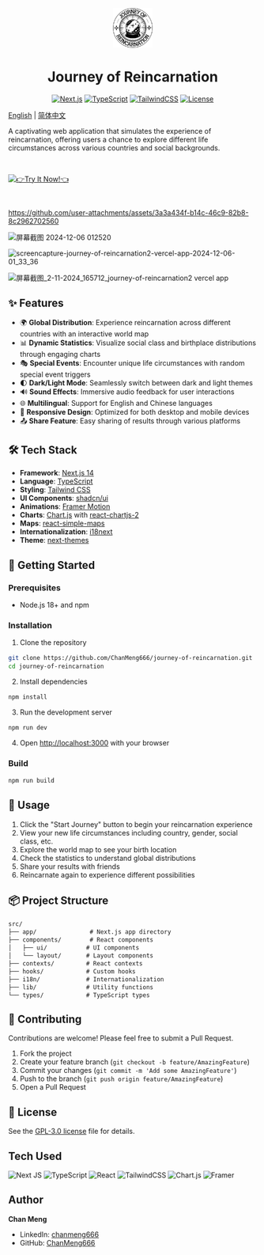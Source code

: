 <div align="center">
  <img src="public/images/JourneyofReincarnation_black.svg" width="80px" alt="Journey of Reincarnation Logo">
  <h1>Journey of Reincarnation</h1>

 [![Next.js](https://img.shields.io/badge/next.js-14.2.10-black)](https://nextjs.org/)
 [![TypeScript](https://img.shields.io/badge/typescript-5.x-blue)](https://www.typescriptlang.org/)
 [![TailwindCSS](https://img.shields.io/badge/tailwindcss-3.x-38B2AC)](https://tailwindcss.com/)
 [![License](https://img.shields.io/badge/license-MIT-green)](LICENSE)
</div>

[English](README.md) | [简体中文](README.zh-CN.md)

A captivating web application that simulates the experience of reincarnation, offering users a chance to explore different life circumstances across various countries and social backgrounds.

<br/>

[![👉Try It Now!👈](https://gradient-svg-generator.vercel.app/api/svg?text=%F0%9F%91%89Try%20It%20Now!%F0%9F%91%88&color=000000&height=60&gradientType=radial&duration=6s&color0=ffffff&template=pride-rainbow)](https://journey-of-reincarnation.vercel.app/)

<br/>

https://github.com/user-attachments/assets/3a3a434f-b14c-46c9-82b8-8c2962702560


![屏幕截图 2024-12-06 012520](https://github.com/user-attachments/assets/d6032568-be00-491d-b1c8-df0afdcaa48f)

![screencapture-journey-of-reincarnation2-vercel-app-2024-12-06-01_33_36](https://github.com/user-attachments/assets/a6595c93-fb6d-47cd-9930-81f1048581e2)

![屏幕截图_2-11-2024_165712_journey-of-reincarnation2 vercel app](https://github.com/user-attachments/assets/7868f63b-2298-4832-9375-30ddad17b866)


## ✨ Features

- 🌍 **Global Distribution**: Experience reincarnation across different countries with an interactive world map
- 📊 **Dynamic Statistics**: Visualize social class and birthplace distributions through engaging charts
- 🎭 **Special Events**: Encounter unique life circumstances with random special event triggers
- 🌓 **Dark/Light Mode**: Seamlessly switch between dark and light themes
- 🔊 **Sound Effects**: Immersive audio feedback for user interactions
- 🌐 **Multilingual**: Support for English and Chinese languages
- 📱 **Responsive Design**: Optimized for both desktop and mobile devices
- 📤 **Share Feature**: Easy sharing of results through various platforms

## 🛠️ Tech Stack

- **Framework**: [Next.js 14](https://nextjs.org/)
- **Language**: [TypeScript](https://www.typescriptlang.org/)
- **Styling**: [Tailwind CSS](https://tailwindcss.com/)
- **UI Components**: [shadcn/ui](https://ui.shadcn.com/)
- **Animations**: [Framer Motion](https://www.framer.com/motion/)
- **Charts**: [Chart.js](https://www.chartjs.org/) with [react-chartjs-2](https://react-chartjs-2.js.org/)
- **Maps**: [react-simple-maps](https://www.react-simple-maps.io/)
- **Internationalization**: [i18next](https://www.i18next.com/)
- **Theme**: [next-themes](https://github.com/pacocoursey/next-themes)

## 🚀 Getting Started

### Prerequisites

- Node.js 18+ and npm

### Installation

1. Clone the repository
```bash
git clone https://github.com/ChanMeng666/journey-of-reincarnation.git
cd journey-of-reincarnation
```

2. Install dependencies
```bash
npm install
```

3. Run the development server
```bash
npm run dev
```

4. Open [http://localhost:3000](http://localhost:3000) with your browser

### Build

```bash
npm run build
```

## 🌟 Usage

1. Click the "Start Journey" button to begin your reincarnation experience
2. View your new life circumstances including country, gender, social class, etc.
3. Explore the world map to see your birth location
4. Check the statistics to understand global distributions
5. Share your results with friends
6. Reincarnate again to experience different possibilities

## 📦 Project Structure

```
src/
├── app/               # Next.js app directory
├── components/        # React components
│   ├── ui/           # UI components
│   └── layout/       # Layout components
├── contexts/         # React contexts
├── hooks/            # Custom hooks
├── i18n/             # Internationalization
├── lib/              # Utility functions
└── types/            # TypeScript types
```

## 🤝 Contributing

Contributions are welcome! Please feel free to submit a Pull Request.

1. Fork the project
2. Create your feature branch (`git checkout -b feature/AmazingFeature`)
3. Commit your changes (`git commit -m 'Add some AmazingFeature'`)
4. Push to the branch (`git push origin feature/AmazingFeature`)
5. Open a Pull Request

## 📄 License

See the [GPL-3.0 license](LICENSE) file for details.

## Tech Used
![Next JS](https://img.shields.io/badge/Next-black?style=for-the-badge&logo=next.js&logoColor=white)
![TypeScript](https://img.shields.io/badge/typescript-%23007ACC.svg?style=for-the-badge&logo=typescript&logoColor=white)
![React](https://img.shields.io/badge/react-%2320232a.svg?style=for-the-badge&logo=react&logoColor=%2361DAFB)
![TailwindCSS](https://img.shields.io/badge/tailwindcss-%2338B2AC.svg?style=for-the-badge&logo=tailwind-css&logoColor=white)
![Chart.js](https://img.shields.io/badge/chart.js-F5788D.svg?style=for-the-badge&logo=chart.js&logoColor=white)
![Framer](https://img.shields.io/badge/Framer-black?style=for-the-badge&logo=framer&logoColor=blue)

## Author

**Chan Meng**
- LinkedIn: [chanmeng666](https://www.linkedin.com/in/chanmeng666/)
- GitHub: [ChanMeng666](https://github.com/ChanMeng666)
